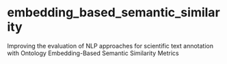 # embedding_based_semantic_similarity
Improving the evaluation of NLP approaches for scientific text annotation with Ontology Embedding-Based Semantic Similarity Metrics
